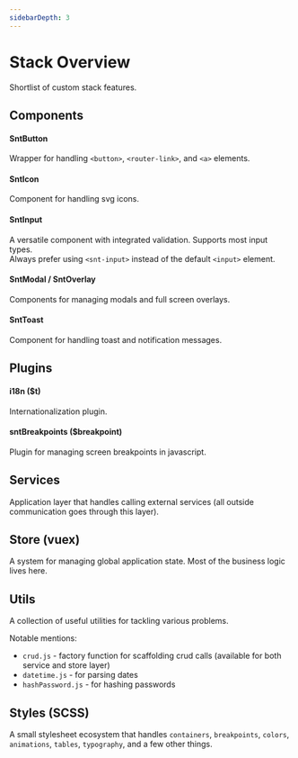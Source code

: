 ```yaml
---
sidebarDepth: 3
---
```


# Stack Overview

Shortlist of custom stack features.

## Components

#### SntButton

Wrapper for handling `<button>`, `<router-link>`, and `<a>` elements.

#### SntIcon

Component for handling svg icons.

#### SntInput

A versatile component with integrated validation. Supports most input types.\
Always prefer using `<snt-input>` instead of the default `<input>` element.

#### SntModal / SntOverlay

Components for managing modals and full screen overlays.

#### SntToast

Component for handling toast and notification messages.

## Plugins

#### i18n ($t)

Internationalization plugin.

#### sntBreakpoints ($breakpoint)

Plugin for managing screen breakpoints in javascript.

## Services

Application layer that handles calling external services (all outside communication goes through this layer).

## Store (vuex)

A system for managing global application state. Most of the business logic lives here.

## Utils

A collection of useful utilities for tackling various problems.

Notable mentions:

- `crud.js` - factory function for scaffolding crud calls (available for both service and store layer)
- `datetime.js` - for parsing dates
- `hashPassword.js` - for hashing passwords

## Styles (SCSS)

A small stylesheet ecosystem that handles `containers`, `breakpoints`, `colors`, `animations`, `tables`, `typography`, and a few other things.
